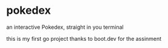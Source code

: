 # pokedex

an interactive Pokedex, straight in you terminal

this is my first go project 
thanks to boot.dev for the assinment
